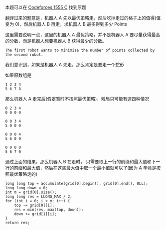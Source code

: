 本题可以在 [Codeforces 1555 C](https://codeforces.com/problemset/problem/1555/C) 找到原题

翻译过来的题意是，机器人 A 先以最优策略走，然后吃掉走过的格子上的值得(值变为 0)，然后机器人 B 再走，求机器人 B 最多得到多少 Points

这里需要说明一点，这里的机器人 A 最优策略，并不是机器人 A 要尽量获得最高的分数，而是机器人想要机器人 B 获得最少的分数。

```
The first robot wants to minimize the number of points collected by the second robot.
```

我们意识到，如果是机器人 A 先走，那么肯定是要走一个蛇形

如果原数组是 
```
1 2 3 4
5 6 7 8
```

那么机器人 A 走完后(假定暂时不按照最优策略)，残局只可能有这四种情况
```
0 2 3 4
0 0 0 0
```
```
0 0 3 4
5 0 0 0
```
```
0 0 0 4
5 6 0 0
```
```
0 0 0 0
5 6 7 0
```

通过上面的结果，那么机器人 B 在走时，
只需要取上一行的前缀和最大值和下一行的前缀和最大值，然后在这些最大值中取一个最小值就可以了(因为 A 毕竟是按照最优策略走的)

```
long long top = accumulate(grid[0].begin(), grid[0].end(), 0LL);
long long down = 0;
int m = grid[0].size();
long long res = LLONG_MAX / 2;
for (int i = 0; i < m; i++) {
    top -= grid[0][i];
    res = min(res, max(top, down));
    down += grid[1][i];
}
return res;
```

